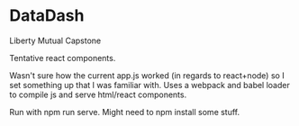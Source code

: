 # DataDash
Liberty Mutual Capstone 

Tentative react components.

Wasn't sure how the current app.js worked (in regards to react+node) so I set something up
that I was familiar with. Uses a webpack and babel loader to compile js and serve html/react components.

Run with npm run serve. Might need to npm install some stuff.